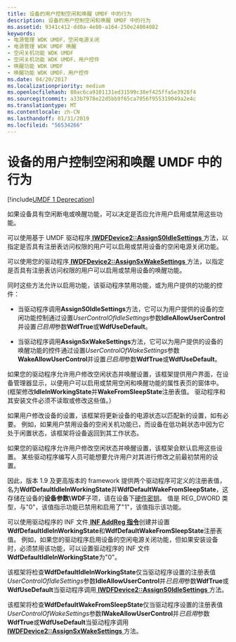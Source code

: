 ```yaml
---
title: 设备的用户控制空闲和唤醒 UMDF 中的行为
description: 设备的用户控制空闲和唤醒 UMDF 中的行为
ms.assetid: 9341c412-dd0a-4e80-a164-250e24004082
keywords:
- 电源管理 WDK UMDF，空闲电源关闭
- 电源管理 WDK UMDF 唤醒
- 空闲关机功能 WDK UMDF
- 空闲关机功能 WDK UMDF，用户控件
- 唤醒功能 WDK UMDF
- 唤醒功能 WDK UMDF，用户控件
ms.date: 04/20/2017
ms.localizationpriority: medium
ms.openlocfilehash: 80ac6ca9101131ed31599c38ef425ffa5e3928f4
ms.sourcegitcommit: a33b7978e22d5bb9f65ca7056f955319049a2e4c
ms.translationtype: MT
ms.contentlocale: zh-CN
ms.lasthandoff: 01/31/2019
ms.locfileid: "56534266"
---
```

# <a name="user-control-of-device-idle-and-wake-behavior-in-umdf"></a>设备的用户控制空闲和唤醒 UMDF 中的行为


[!include[UMDF 1 Deprecation](../umdf-1-deprecation.md)]

如果设备具有空闲断电或唤醒功能，可以决定是否应允许用户启用或禁用这些功能。

可以使用基于 UMDF 驱动程序[ **IWDFDevice2::AssignS0IdleSettings** ](https://msdn.microsoft.com/library/windows/hardware/ff556920)方法，以指定是否具有注册表访问权限的用户可以启用或禁用设备的空闲电源关闭功能。

可以使用您的驱动程序[ **IWDFDevice2::AssignSxWakeSettings** ](https://msdn.microsoft.com/library/windows/hardware/ff556923)方法，以指定是否具有注册表访问权限的用户可以启用或禁用设备的唤醒功能。

同时这些方法允许以启用功能，该驱动程序禁用功能，或为用户提供的功能的控件：

-   当驱动程序调用**AssignS0IdleSettings**方法，它可以为用户提供的设备的空闲功能控制通过设置*UserControlOfIdleSettings*参数**IdleAllowUserControl**并设置*已启用*参数**WdfTrue**或**WdfUseDefault**。

-   当驱动程序调用**AssignSxWakeSettings**方法，它可以为用户提供的设备的唤醒功能的控件通过设置*UserControlOfWakeSettings*参数**WakeAllowUserControl**并设置*已启用*参数**WdfTrue**或**WdfUseDefault**。

如果您的驱动程序允许用户修改空闲状态并唤醒设置，该框架提供用户界面，在设备管理器显示，以便用户可以启用或禁用空闲和唤醒功能的属性表页的窗体中。 (框架修改**IdleInWorkingState**并**WakeFromSleepState**注册表值。 驱动程序和其安装文件必须不读取或修改这些值。）

如果用户修改设备的设置，该框架将更新设备的电源状态以匹配新的设置，如有必要。 例如，如果用户禁用设备的空闲关机功能已，而设备在低功耗状态中因为它处于闲置状态，该框架将设备返回到其工作状态。

如果您的驱动程序允许用户修改空闲状态并唤醒设置，该框架会默认启用这些设置。 某些驱动程序编写人员可能想要允许用户对其进行修改之前最初禁用的设置。

因此，版本 1.9 及更高版本的 framework 提供两个驱动程序可定义的注册表值，名为**WdfDefaultIdleInWorkingState**并**WdfDefaultWakeFromSleepState**，这存储在设备的**设备参数\\WDF**子项，请在设备下[硬件密钥](https://msdn.microsoft.com/library/windows/hardware/ff561381)。 值是 REG\_DWORD 类型，与"0"，该值指示功能已禁用和启用了"1"，该值指示该功能。

可以使用驱动程序的 INF 文件[ **INF AddReg 指令**](https://msdn.microsoft.com/library/windows/hardware/ff546320)创建并设置**WdfDefaultIdleInWorkingState**和**WdfDefaultWakeFromSleepState**注册表值。 例如，如果您的驱动程序启用设备的空闲电源关闭功能，但如果安装设备时，必须禁用该功能，可以设置驱动程序的 INF 文件**WdfDefaultIdleInWorkingState**为"0"。

该框架将检查**WdfDefaultIdleInWorkingState**仅当驱动程序设置的注册表值*UserControlOfIdleSettings*参数**IdleAllowUserControl**并*已启用*参数**WdfTrue**或**WdfUseDefault**当驱动程序调用[ **IWDFDevice2::AssignS0IdleSettings** ](https://msdn.microsoft.com/library/windows/hardware/ff556920)方法。

该框架将检查**WdfDefaultWakeFromSleepState**仅当驱动程序设置的注册表值*UserControlOfWakeSettings*参数**IWakeAllowUserControl**并*已启用*参数**WdfTrue**或**WdfUseDefault**当驱动程序调用[ **IWDFDevice2::AssignSxWakeSettings** ](https://msdn.microsoft.com/library/windows/hardware/ff556923)方法。

 

 





